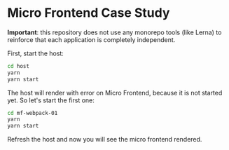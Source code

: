 # Micro Frontend Case Study

**Important**: this repository does not use any monorepo tools (like Lerna) to reinforce that each application is completely independent.

First, start the host:

```bash
cd host
yarn
yarn start
```

The host will render with error on Micro Frontend, because it is not started yet. So let's start the first one:

```bash
cd mf-webpack-01
yarn
yarn start
```

Refresh the host and now you will see the micro frontend rendered.
